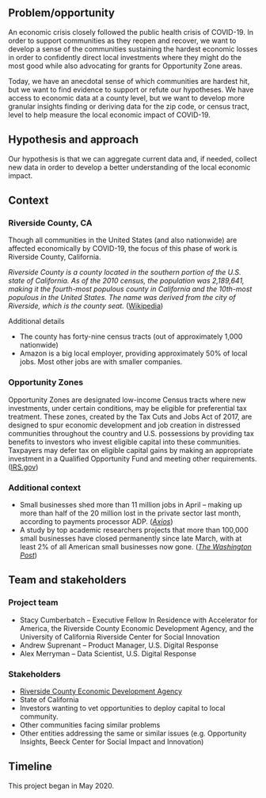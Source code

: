 ## Problem/opportunity 
An economic crisis closely followed the public health crisis of COVID-19. In order to support communities as they reopen and recover, we want to develop a sense of the communities sustaining the hardest economic losses in order to confidently direct local investments where they might do the most good while also advocating for grants for Opportunity Zone areas.

Today, we have an anecdotal sense of which communities are hardest hit, but we want to find evidence to support or refute our hypotheses. We have access to economic data at a county level, but we want to develop more granular insights finding or deriving data for the zip code, or census tract, level to help measure the local economic impact of COVID-19.

## Hypothesis and approach
Our hypothesis is that we can aggregate current data and, if needed, collect new data in order to develop a better understanding of the local economic impact.

## Context
### Riverside County, CA
Though all communities in the United States (and also nationwide) are affected economically by COVID-19, the focus of this phase of work is Riverside County, California. 

_Riverside County is a county located in the southern portion of the U.S. state of California. As of the 2010 census, the population was 2,189,641, making it the fourth-most populous county in California and the 10th-most populous in the United States. The name was derived from the city of Riverside, which is the county seat._ ([Wikipedia](https://en.wikipedia.org/wiki/Riverside_County,_California))

Additional details
 - The county has forty-nine census tracts (out of approximately 1,000 nationwide)
 - Amazon is a big local employer, providing approximately 50% of local jobs. Most other jobs are with smaller companies. 

### Opportunity Zones
Opportunity Zones are designated low-income Census tracts where new investments, under certain conditions, may be eligible for preferential tax treatment. These zones, created by the Tax Cuts and Jobs Act of 2017, are designed to spur economic development and job creation in distressed communities throughout the country and U.S. possessions by providing tax benefits to investors who invest eligible capital into these communities. Taxpayers may defer tax on eligible capital gains by making an appropriate investment in a Qualified Opportunity Fund and meeting other requirements. ([IRS.gov](https://www.irs.gov/newsroom/opportunity-zones-frequently-asked-questions))

### Additional context
 - Small businesses shed more than 11 million jobs in April – making up more than half of the 20 million lost in the private sector last month, according to payments processor ADP. ([_Axios_](https://www.axios.com/reckoning-small-business-coronavirus-fa6affe7-2458-459f-91d6-76f191ccb23e.html))
 - A study by top academic researchers projects that more than 100,000 small businesses have closed permanently since late March, with at least 2% of all American small businesses now gone. ([_The Washington Post_](https://www.washingtonpost.com/business/2020/05/12/small-business-used-define-americas-economy-pandemic-could-end-that-forever/))

## Team and stakeholders
### Project team
 - Stacy Cumberbatch – Executive Fellow In Residence with Accelerator for America, the Riverside County Economic Development Agency, and the University of California Riverside Center for Social Innovation
 - Andrew Suprenant – Product Manager, U.S. Digital Response
 - Alex Merryman – Data Scientist, U.S. Digital Response
 
 ### Stakeholders
 - [Riverside County Economic Development Agency](https://rivcoeda.org/)
 - State of California
 - Investors wanting to vet opportunities to deploy capital to local community. 
 - Other communities facing similar problems
 - Other entities addressing the same or similar issues (e.g. Opportunity Insights, Beeck Center for Social Impact and Innovation)

## Timeline
This project began in May 2020.
